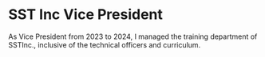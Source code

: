 # SST Inc Vice President

As Vice President from 2023 to 2024, I managed the training department of SSTInc., inclusive of the technical officers and curriculum.